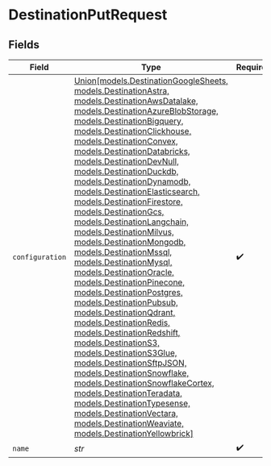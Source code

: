 # DestinationPutRequest


## Fields

| Field                                                                                                                                                                                                                                                                                                                                                                                                                                                                                                                                                                                                                                                                                                                                                                                                                                                                                                                                                                                                                                                                                        | Type                                                                                                                                                                                                                                                                                                                                                                                                                                                                                                                                                                                                                                                                                                                                                                                                                                                                                                                                                                                                                                                                                         | Required                                                                                                                                                                                                                                                                                                                                                                                                                                                                                                                                                                                                                                                                                                                                                                                                                                                                                                                                                                                                                                                                                     | Description                                                                                                                                                                                                                                                                                                                                                                                                                                                                                                                                                                                                                                                                                                                                                                                                                                                                                                                                                                                                                                                                                  | Example                                                                                                                                                                                                                                                                                                                                                                                                                                                                                                                                                                                                                                                                                                                                                                                                                                                                                                                                                                                                                                                                                      |
| -------------------------------------------------------------------------------------------------------------------------------------------------------------------------------------------------------------------------------------------------------------------------------------------------------------------------------------------------------------------------------------------------------------------------------------------------------------------------------------------------------------------------------------------------------------------------------------------------------------------------------------------------------------------------------------------------------------------------------------------------------------------------------------------------------------------------------------------------------------------------------------------------------------------------------------------------------------------------------------------------------------------------------------------------------------------------------------------- | -------------------------------------------------------------------------------------------------------------------------------------------------------------------------------------------------------------------------------------------------------------------------------------------------------------------------------------------------------------------------------------------------------------------------------------------------------------------------------------------------------------------------------------------------------------------------------------------------------------------------------------------------------------------------------------------------------------------------------------------------------------------------------------------------------------------------------------------------------------------------------------------------------------------------------------------------------------------------------------------------------------------------------------------------------------------------------------------- | -------------------------------------------------------------------------------------------------------------------------------------------------------------------------------------------------------------------------------------------------------------------------------------------------------------------------------------------------------------------------------------------------------------------------------------------------------------------------------------------------------------------------------------------------------------------------------------------------------------------------------------------------------------------------------------------------------------------------------------------------------------------------------------------------------------------------------------------------------------------------------------------------------------------------------------------------------------------------------------------------------------------------------------------------------------------------------------------- | -------------------------------------------------------------------------------------------------------------------------------------------------------------------------------------------------------------------------------------------------------------------------------------------------------------------------------------------------------------------------------------------------------------------------------------------------------------------------------------------------------------------------------------------------------------------------------------------------------------------------------------------------------------------------------------------------------------------------------------------------------------------------------------------------------------------------------------------------------------------------------------------------------------------------------------------------------------------------------------------------------------------------------------------------------------------------------------------- | -------------------------------------------------------------------------------------------------------------------------------------------------------------------------------------------------------------------------------------------------------------------------------------------------------------------------------------------------------------------------------------------------------------------------------------------------------------------------------------------------------------------------------------------------------------------------------------------------------------------------------------------------------------------------------------------------------------------------------------------------------------------------------------------------------------------------------------------------------------------------------------------------------------------------------------------------------------------------------------------------------------------------------------------------------------------------------------------- |
| `configuration`                                                                                                                                                                                                                                                                                                                                                                                                                                                                                                                                                                                                                                                                                                                                                                                                                                                                                                                                                                                                                                                                              | [Union[models.DestinationGoogleSheets, models.DestinationAstra, models.DestinationAwsDatalake, models.DestinationAzureBlobStorage, models.DestinationBigquery, models.DestinationClickhouse, models.DestinationConvex, models.DestinationDatabricks, models.DestinationDevNull, models.DestinationDuckdb, models.DestinationDynamodb, models.DestinationElasticsearch, models.DestinationFirestore, models.DestinationGcs, models.DestinationLangchain, models.DestinationMilvus, models.DestinationMongodb, models.DestinationMssql, models.DestinationMysql, models.DestinationOracle, models.DestinationPinecone, models.DestinationPostgres, models.DestinationPubsub, models.DestinationQdrant, models.DestinationRedis, models.DestinationRedshift, models.DestinationS3, models.DestinationS3Glue, models.DestinationSftpJSON, models.DestinationSnowflake, models.DestinationSnowflakeCortex, models.DestinationTeradata, models.DestinationTypesense, models.DestinationVectara, models.DestinationWeaviate, models.DestinationYellowbrick]](../models/destinationconfiguration.md) | :heavy_check_mark:                                                                                                                                                                                                                                                                                                                                                                                                                                                                                                                                                                                                                                                                                                                                                                                                                                                                                                                                                                                                                                                                           | The values required to configure the destination.                                                                                                                                                                                                                                                                                                                                                                                                                                                                                                                                                                                                                                                                                                                                                                                                                                                                                                                                                                                                                                            | {<br/>"user": "charles"<br/>}                                                                                                                                                                                                                                                                                                                                                                                                                                                                                                                                                                                                                                                                                                                                                                                                                                                                                                                                                                                                                                                                |
| `name`                                                                                                                                                                                                                                                                                                                                                                                                                                                                                                                                                                                                                                                                                                                                                                                                                                                                                                                                                                                                                                                                                       | *str*                                                                                                                                                                                                                                                                                                                                                                                                                                                                                                                                                                                                                                                                                                                                                                                                                                                                                                                                                                                                                                                                                        | :heavy_check_mark:                                                                                                                                                                                                                                                                                                                                                                                                                                                                                                                                                                                                                                                                                                                                                                                                                                                                                                                                                                                                                                                                           | N/A                                                                                                                                                                                                                                                                                                                                                                                                                                                                                                                                                                                                                                                                                                                                                                                                                                                                                                                                                                                                                                                                                          |                                                                                                                                                                                                                                                                                                                                                                                                                                                                                                                                                                                                                                                                                                                                                                                                                                                                                                                                                                                                                                                                                              |